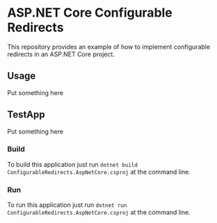 # ASP.NET Core Configurable Redirects
This repository provides an example of how to implement configurable redirects in an ASP.NET Core project.

## Usage
Put something here

## TestApp
Put something here

### Build
To build this application just run `dotnet build ConfigurableRedirects.AspNetCore.csproj` at the command line.

### Run
To run this application just run `dotnet run ConfigurableRedirects.AspNetCore.csproj` at the command line.